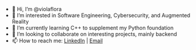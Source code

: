 - 👋 Hi, I’m @violaflora
- 👀 I’m interested in Software Engineering, Cybersecurity, and Augmented Reality
- 🌱 I’m currently learning C++ to supplement my Python foundation
- 💞️ I’m looking to collaborate on interesting projects, mainly backend
- 📫 How to reach me: <a href="https://www.linkedin.com/in/violaflora">LinkedIn</a> | <a href="mailto:violetedwardsjane@gmail.com">Email</a>

<!---
violaflora/violaflora is a ✨ special ✨ repository because its `README.md` (this file) appears on your GitHub profile.
You can click the Preview link to take a look at your changes.
--->
